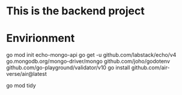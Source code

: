 # This is the backend project
# Envirionment
go mod init echo-mongo-api
go get -u github.com/labstack/echo/v4 go.mongodb.org/mongo-driver/mongo github.com/joho/godotenv github.com/go-playground/validator/v10
go install github.com/air-verse/air@latest

go mod tidy